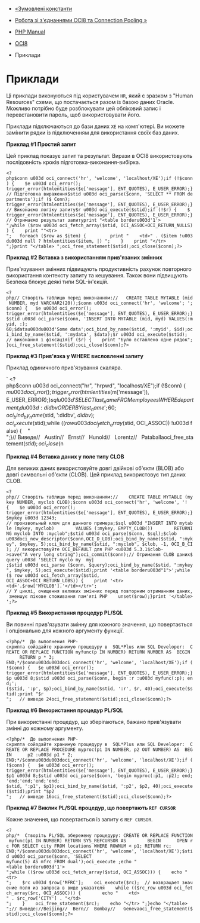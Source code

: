 - [«Зумовлені константи](oci8.constants.md)
- [Робота зі з'єднаннями OCI8 та Connection Pooling
»](oci8.connection.md)

- [PHP Manual](index.md)
- [OCI8](book.oci8.md)
- Приклади

# Приклади

Ці приклади виконуються під користувачем `HR`, який є
зразком з "Human Resources" схеми, що постачається разом із базою даних
Oracle. Можливо потрібно буде розблокувати цей обліковий запис і
перевстановити пароль, щоб використовувати його.

Приклади підключаються до бази даних `XE` на комп'ютері. Ви можете
замінити рядки із підключенням для використання своїх баз даних.

**Приклад #1 Простий запит**

Цей приклад показує запит та результат. Вирази в OCI8 використовують
послідовність кроків підготовка-виконання-вибірка.

` <?php$conn u003d oci_connect('hr', 'welcome', 'localhost/XE');if (!$conn) {    $e u003d oci_error(); trigger_error(htmlentities($e['message'], ENT_QUOTES), E_USER_ERROR);}// Підготовка вираження$stid u003d oci_parse($conn, 'SELECT ** FROM departments');if ($ Conn); trigger_error(htmlentities($e['message'], ENT_QUOTES), E_USER_ERROR);}// Виконаємо логіку запиту$r u003d oci_execute($stid);if (!$r) {    $ trigger_error(htmlentities($e['message'], ENT_QUOTES), E_USER_ERROR);}// Отримаємо результат запитуprint "<table borderu003d'1'>
";while ($row u003d oci_fetch_array($stid, OCI_ASSOC+OCI_RETURN_NULLS)) {    print ""<tr>
";   foreach ($row as $item) {         print "    <td>" . ($item !u003du003d null ? htmlentities($item, |)
";    }    print "</tr>
";}print "</table>
";oci_free_statement($stid);oci_close($conn);?> `

**Приклад #2 Вставка з використанням прив'язаних змінних**

Прив'язування змінних підвищують продуктивність рахунок повторного
використання контексту запиту та кешування. Також вони підвищують
Безпека блокує деякі типи SQL-ін'єкцій.

`<?php// Створіть таблицю перед виконанням://   CREATE TABLE MYTABLE (mid NUMBER, myd VARCHAR2(20));$conn u003d oci_connect('hr', 'welcome'; '; $conn) {   $e u003d oci_error(); trigger_error(htmlentities($e['message'], ENT_QUOTES), E_USER_ERROR);}$stid u003d oci_parse($conn, 'INSERT INTO MYTABLE (mid, myd) VALUES(:myid, :); 60;$datau003du003d'Some data';oci_bind_by_name($stid, ':myid', $id);oci_bind_by_name($stid, ':mydata', $data);$r u003d oci_execute($stid); // виконання і фіксаціяif ($r) {    print "Було вставлено одне рядок";}oci_free_statement($stid);oci_close($conn);?> `

**Приклад #3 Прив'язка у WHERE висловленні запиту**

Приклад одиничного прив'язування скаляра.

` <?php$conn u003d oci_connect("hr", "hrpwd", "localhost/XE");if (!$conn) {    $m u003d oci_error(); trigger_error(htmlentities($m['message']), E_USER_ERROR);}$sql u003d 'SELECT last_name FROM employees WHERE department_id u003d :didbv ORDER BYlast_name'$$; 60;oci_bind_by_name($stid, ':didbv', $didbv);oci_execute($stid);while (($row u003d oci_fetch_array($stid, OCI_ASSOC)) !u003d false) {    "<br>
";}// Виведе//   Austin//   Ernst//   Hunold//   Lorentz//   Pataballaoci_free_statement($stid);oci_close($n

**Приклад #4 Вставка даних у поле типу CLOB**

Для великих даних використовуйте довгі двійкові об'єкти (BLOB) або
довгі символьні об'єкти (CLOB). Цей приклад використовує тип даних
CLOB.

`<?php// Створіть таблицю перед виконанням://    CREATE TABLE MYTABLE (mykey NUMBER, myclob CLOB);$conn u003d oci_connect('hr', 'welcome', '! {    $e u003d oci_error(); trigger_error(htmlentities($e['message'], ENT_QUOTES), E_USER_ERROR);}$mykey u003d 12343; // произвольный ключ для данного примера;$sql u003d "INSERT INTO mytable (mykey, myclob)        VALUES (:mykey, EMPTY_CLOB())        RETURNING myclob INTO :myclob";$stid u003d oci_parse($conn, $sql);$clob u003doci_new_descriptor($conn,OCI_D_LOB);oci_bind_by_name($stid, ":mykey", $mykey, 5);oci_bind_by_name($stid, ":myclob", $clob, -1, OCI_B_CI ); // використовуйте OCI_DEFAULT для PHP <u003d 5.3.1$clob->save("A very long string");oci_commit($conn);// Отримання CLOB даних$query u003d 'SELECT myclo my  my| ;$stid u003d oci_parse ($conn, $query);oci_bind_by_name($stid, ":mykey", $mykey, 5);oci_execute($stid);print '<table borderu003d"1">';while ($ row u003d oci_fetch_array($stid, OCI_ASSOC+OCI_RETURN_LOBS)) {    print '<tr><td>'.$row['MYCLOB'].'</td></tr>'; // У циклі, очищення великих змінних перед повторним отриманням даних, зменшує пікове споживання пам'яті PHP    unset($row);}print '</table>';?> `

**Приклад #5 Використання процедур PL/SQL**

Ви повинні прив'язувати змінну для кожного значення, що повертається і
опціонально для кожного аргументу функції.

` <?php/*  До выполнения PHP-скрипта сойздайте хранимую процедуру в  SQL*Plus или SQL Developer:  CREATE OR REPLACE FUNCTION myfunc(p IN NUMBER) RETURN NUMBER AS  BEGIN      RETURN p * 3; END;*/$connu003du003doci_connect('hr', 'welcome', 'localhost/XE');if (!$conn) {   $e u003d oci_error(); trigger_error(htmlentities($e['message'], ENT_QUOTES), E_USER_ERROR);}$p u003d 8;$stid u003d oci_parse($conn, begin :r :u003d myfunc(:p); end;'; ($stid, ':p', $p);oci_bind_by_name($stid, ':r', $r, 40);oci_execute($stid);print "$r
";   // виведе 24oci_free_statement($stid);oci_close($conn);?> `

**Приклад #6 Використання процедур PL/SQL**

При використанні процедур, що зберігаються, бажано прив'язувати змінні до
кожному аргументу.

` <?php/*  До выполнения PHP-скрипта сойздайте хранимую процедуру в  SQL*Plus или SQL Developer:  CREATE OR REPLACE PROCEDURE myproc(p1 IN NUMBER, p2 OUT NUMBER) AS  BEGIN      p2 :u003d p1 * 2; END;*/$connu003du003doci_connect('hr', 'welcome', 'localhost/XE');if (!$conn) {   $e u003d oci_error(); trigger_error(htmlentities($e['message'], ENT_QUOTES), E_USER_ERROR);}$p1 u003d 8;$stid u003d oci_parse($conn, 'begin myproc(:p1, :p2); end;'end;'end;'end;'end; $stid, ':p1', $p1);oci_bind_by_name($stid, ':p2', $p2, 40);oci_execute($stid);print "$p2
";   // виведе 16oci_free_statement($stid);oci_close($conn);?> `

**Приклад #7 Виклик PL/SQL процедур, що повертають `REF CURSOR`**

Кожне значення, що повертається із запиту є `REF CURSOR`.

`<?php/*  Створіть PL/SQL збережену процедуру: CREATE OR REPLACE FUNCTION myfunc(p1 IN NUMBER) RETURN SYS_REFCURSOR AS        BEGIN      OPEN rc FOR SELECT city FROM locations WHERE ROWNUM < p1; RETURN rc; END;*/$connu003du003doci_connect('hr', 'welcome', 'localhost/XE');$stid u003d oci_parse($conn, 'SELECT myfunc(5) AS mfrc FROM dual');oci_execute ;echo "<table borderu003d'1'>
";while (($row u003d oci_fetch_array($stid, OCI_ASSOC))) {    echo "<tr>
";    $rc u003d $row['MFRC'];    oci_execute($rc);  // возвращает значение поля из запроса в виде указателя    while (($rc_row u003d oci_fetch_array($rc, OCI_ASSOC))) {        echo "    <td> " . $rc_row['CITY'] . "</td>
";    }    oci_free_statement($rc);    echo "</tr>
";}echo "</table>
";// Виведе://Beijing//  Bern//  Bombay//   Genevaoci_free_statement($stid);oci_close($conn);?> `
